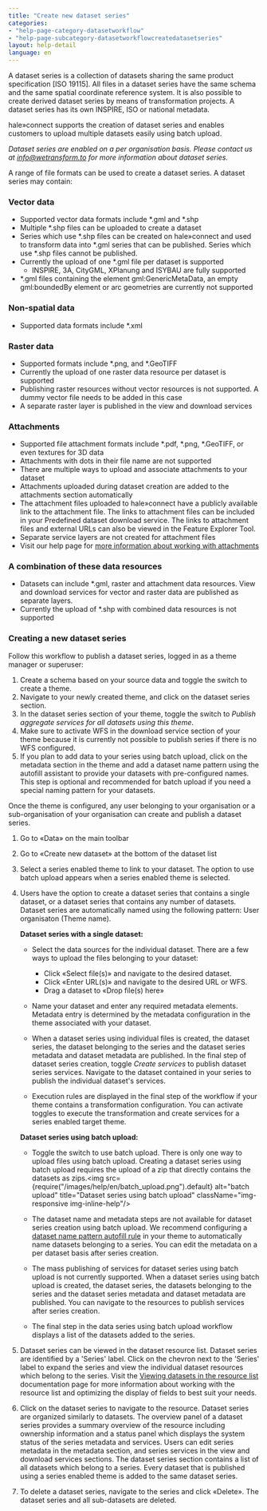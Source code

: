 ```yaml
---
title: "Create new dataset series"
categories:
- "help-page-category-datasetworkflow"
- "help-page-subcategory-datasetworkflowcreatedatasetseries"
layout: help-detail
language: en
---
```



A dataset series is a collection of datasets sharing the same product specification [ISO 19115]. All files in a dataset series have the same schema and the same spatial coordinate reference system. It is also possible to create derived dataset series by means of transformation projects. A dataset series has its own INSPIRE, ISO or national metadata.

hale»connect supports the creation of dataset series and enables customers to upload multiple datasets easily using batch upload.

*Dataset series are enabled on a per organisation basis. Please contact us at info@wetransform.to for more information about dataset series.*

A range of file formats can be used to create a dataset series. A dataset series may contain:

### Vector data ###
  * Supported vector data formats include \*.gml and \*.shp
  * Multiple \*.shp files can be uploaded to create a dataset
  * Series which use \*.shp files can be created on hale»connect and used to transform data into \*.gml series that can be published. Series which use \*.shp files cannot be published.
  * Currently the upload of one \*.gml file per dataset is supported
    * INSPIRE, 3A, CityGML, XPlanung and ISYBAU are fully supported
  * \*.gml files containing the element gml:GenericMetaData, an empty gml:boundedBy element or arc geometries are currently not supported

### Non-spatial data ###
  * Supported data formats include \*.xml

### Raster data ###
  * Supported formats include \*.png, and \*.GeoTIFF
  * Currently the upload of one raster data resource per dataset is supported
  * Publishing raster resources without vector resources is not supported. A dummy vector file needs to be added in this case
  * A separate raster layer is published in the view and download services

### Attachments ###
  * Supported file attachment formats include \*.pdf, \*.png, \*.GeoTIFF, or even textures for 3D data
  * Attachments with dots in their file name are not supported
  * There are multiple ways to upload and associate attachments to your dataset
  * Attachments uploaded during dataset creation are added to the attachments section automatically
  * The attachment files uploaded to hale»connect have a publicly available link to the attachment file. The links to attachment files can be included in your Predefined dataset download service. The links to attachment files and external URLs can also be viewed in the Feature Explorer Tool.
  * Separate service layers are not created for attachment files
  * Visit our help page for [more information about working with attachments](https://www.wetransform.to/help/en/help-page-category-reference/help-page-subcategory-reference-data/2018/03/10/reference-data-files/)

### A combination of these data resources ###
  * Datasets can include \*.gml, raster and attachment data resources. View and download services for vector and raster data are published as separate layers.
  * Currently the upload of \*.shp with combined data resources is not supported

### **Creating a new dataset series** ###

Follow this workflow to publish a dataset series, logged in as a theme manager or superuser:

1. Create a schema based on your source data and toggle the switch to create a theme.
2. Navigate to your newly created theme, and click on the dataset series section.
3. In the dataset series section of your theme, toggle the switch to *Publish aggregate services for all datasets using this theme*.
4. Make sure to activate WFS in the download service section of your theme because it is currently not possible to publish series if there is no WFS configured.
5. If you plan to add data to your series using batch upload, click on the metadata section in the theme and add a dataset name pattern using the autofill assistant to provide your datasets with pre-configured names. This step is optional and recommended for batch upload if you need a special naming pattern for your datasets.

Once the theme is configured, any user belonging to your organisation or a sub-organisation of your organisation can create and publish a dataset series.

1. Go to &laquo;Data&raquo; on the main toolbar
2. Go to &laquo;Create new dataset&raquo; at the bottom of the dataset list
3. Select a series enabled theme to link to your dataset. The option to use batch upload appears when a series enabled theme is selected.
4. Users have the option to create a dataset series that contains a single dataset, or a dataset series that contains any number of datasets. Dataset series are automatically named using the following pattern: User organisaton (Theme name).

    **Dataset series with a single dataset:**  
      * Select the data sources for the individual dataset. There are a few ways to upload the files belonging to your dataset:
        *	Click &laquo;Select file(s)&raquo; and navigate to the desired dataset.
        * Click &laquo;Enter URL(s)&raquo; and navigate to the desired URL or WFS.
        * Drag a dataset to &laquo;Drop file(s) here&raquo;

      * Name your dataset and enter any required metadata elements. Metadata entry is determined by the metadata configuration in the theme associated with your dataset.

      * When a dataset series using individual files is created, the dataset series, the dataset belonging to the series and the dataset series metadata and dataset metadata are published. In the final step of dataset series creation, toggle *Create services* to publish dataset series services. Navigate to the dataset contained in your series to publish the individual dataset's services.

      * Execution rules are displayed in the final step of the workflow if your theme contains a transformation configuration. You can activate toggles to execute the transformation and create services for a series enabled target theme.

    **Dataset series using batch upload:**
      * Toggle the switch to use batch upload. There is only one way to upload files using batch upload. Creating a dataset series using batch upload requires the upload of a zip that directly contains the datasets as zips.<img src={require("/images/help/en/batch_upload.png").default} alt="batch upload" title="Dataset series using batch upload" className="img-responsive img-inline-help"/>

      * The dataset name and metadata steps are not available for dataset series creation using batch upload. We recommend configuring a [dataset name pattern autofill rule](https://www.wetransform.to/help/en/help-page-category-setup-haleconnect/help-page-subcategory-setup-haleconnect-thememetadata/2015/02/10/theme-edit-metadata/) in your theme to automatically name datasets belonging to a series. You can edit the metadata on a per dataset basis after series creation.

      * The mass publishing of services for dataset series using batch upload is not currently supported. When a dataset series using batch upload is created, the dataset series, the datasets belonging to the series and the dataset series metadata and dataset metadata are published. You can navigate to the resources to publish services after series creation.

      * The final step in the data series using batch upload workflow displays a list of the datasets added to the series.

 5. Dataset series can be viewed in the dataset resource list. Dataset series are identified by a 'Series' label. Click on the chevron next to the 'Series' label to expand the series and view the individual dataset resources which belong to the series. Visit the [Viewing datasets in the resource list](https://www.wetransform.to/help/en/help-page-category-datasetworkflow/help-page-subcategory-datasetworkflowcreatedataset/2015/01/08/viewing-resource-list/) documentation page for more information about working with the resource list and optimizing the display of fields to best suit your needs.

6. Click on the dataset series to navigate to the resource. Dataset series are organized similarly to datasets. The overview panel of a dataset series provides a summary overview of the resource including ownership information and a status panel which displays the system status of the series metadata and services. Users can edit series metadata in the metadata section, and series services in the view and download services sections. The dataset series section contains a list of all datasets which belong to a series. Every dataset that is published using a series enabled theme is added to the same dataset series.

7. To delete a dataset series, navigate to the series and click &laquo;Delete&raquo;. The dataset series and all sub-datasets are deleted.
